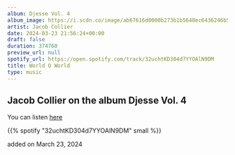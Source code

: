 ```yaml
---
album: Djesse Vol. 4
album_image: https://i.scdn.co/image/ab67616d0000b273b1b5640ec6436246b57a32f1
artist: Jacob Collier
date: 2024-03-23 21:56:24+00:00
draft: false
duration: 374760
preview_url: null
spotify_url: https://open.spotify.com/track/32uchtKD304d7YYOAlN9DM
title: World O World
type: music
---
```



## Jacob Collier on the album Djesse Vol. 4

You can listen [here](https://open.spotify.com/track/32uchtKD304d7YYOAlN9DM)

{{% spotify "32uchtKD304d7YYOAlN9DM" small %}}

added on March 23, 2024